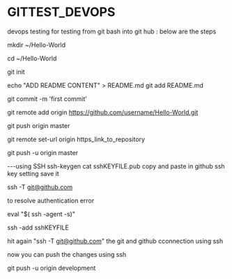 # GITTEST_DEVOPS
devops testing for testing from git bash into git hub : below are the steps

mkdir ~/Hello-World

cd ~/Hello-World

git init


echo "ADD README CONTENT" > README.md
git add README.md


git commit -m 'first commit'

git remote add origin https://github.com/username/Hello-World.git

git push origin master



git remote set-url origin https_link_to_repository

git push -u origin master


---using SSH 
ssh-keygen
cat sshKEYFILE.pub
copy and paste in github ssh key setting save it

ssh -T git@github.com

to resolve authentication error

eval "$( ssh -agent -s)"

ssh -add sshKEYFILE

hit again "ssh -T git@github.com"  the git and github cconnection using ssh


now you can push the changes using ssh 

git push -u origin development



